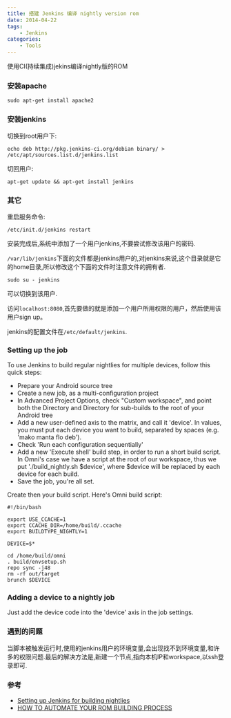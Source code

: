 ```yaml
---
title: 搭建 Jenkins 编译 nightly version rom
date: 2014-04-22
tags:
    - Jenkins
categories:
    - Tools
---
```


使用CI(持续集成)jekins编译nightly版的ROM

### 安装apache
    sudo apt-get install apache2 

### 安装jenkins
切换到root用户下: 

    echo deb http://pkg.jenkins-ci.org/debian binary/ > /etc/apt/sources.list.d/jenkins.list 

切回用户: 

    apt-get update && apt-get install jenkins 

<!--more-->

### 其它
重启服务命令: 

    /etc/init.d/jenkins restart 

安装完成后,系统中添加了一个用户jenkins,不要尝试修改该用户的密码. 

`/var/lib/jenkins`下面的文件都是jenkins用户的,对jenkins来说,这个目录就是它的home目录,所以修改这个下面的文件时注意文件的拥有者. 

    sudo su - jenkins 

可以切换到该用户.

访问`localhost:8080`,首先要做的就是添加一个用户所用权限的用户，然后使用该用户sign up。 

jenkins的配置文件在`/etc/default/jenkins`.

### Setting up the job

To use Jenkins to build regular nightlies for multiple devices, follow this quick steps: 

*  Prepare your Android source tree
*  Create a new job, as a multi-configuration project 
*   In Advanced Project Options, check "Custom workspace", and point both the Directory and Directory for sub-builds to the root of your Android tree 
*    Add a new user-defined axis to the matrix, and call it 'device'. In values, you must put each device you want to build, separated by spaces (e.g. 'mako manta flo deb'). 
*    Check 'Run each configuration sequentially' 
*    Add a new 'Execute shell' build step, in order to run a short build script. In Omni's case we have a script at the root of our workspace, thus we put './build_nightly.sh $device', where $device will be replaced by each device for each build. 
*    Save the job, you're all set. 

Create then your build script. Here's Omni build script:  

    #!/bin/bash
    
    export USE_CCACHE=1
    export CCACHE_DIR=/home/build/.ccache
    export BUILDTYPE_NIGHTLY=1
    
    DEVICE=$*
    
    cd /home/build/omni
    . build/envsetup.sh
    repo sync -j48
    rm -rf out/target
    brunch $DEVICE

### Adding a device to a nightly job
Just add the device code into the 'device' axis in the job settings. 

### 遇到的问题
当脚本被触发运行时,使用的jenkins用户的环境变量,会出现找不到环境变量,和许多的权限问题.最后的解决方法是,新建一个节点,指向本机IP和workspace,以ssh登录即可.


### 参考
* [Setting up Jenkins for building nightlies](http://docs.omnirom.org/Setting_up_Jenkins_for_building_nightlies)
* [HOW TO AUTOMATE YOUR ROM BUILDING PROCESS](http://forum.xda-developers.com/showthread.php?t=2467004)
